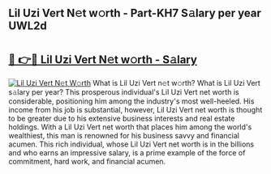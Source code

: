 ## Lil Uzi Vert N𝚎t w𝚘rth - Part-KH7 S𝚊lary per year UWL2d

# <h2><a href="http://gc2b42.nevu.top/?p=Lil+Uzi+Vert">🔗 👉🔴 Lil Uzi Vert N𝚎t w𝚘rth - S𝚊lary</a></h2>

[![Lil Uzi Vert N𝚎t W𝚘rth](https://i.imgur.com/Oavwk0R.jpeg)](http://gc2b42.nevu.top/?p=Lil+Uzi+Vert)
What is Lil Uzi Vert n𝚎t w𝚘rth? What is Lil Uzi Vert s𝚊lary per year?
This prosperous individual's Lil Uzi Vert net worth is considerable, positioning him among the industry's most well-heeled. His income from his job is substantial, however, Lil Uzi Vert net worth is thought to be greater due to his extensive business interests and real estate holdings. With a Lil Uzi Vert net worth that places him among the world's wealthiest, this man is renowned for his business savvy and financial acumen. This rich individual, whose Lil Uzi Vert net worth is in the billions and who earns an impressive salary, is a prime example of the force of commitment, hard work, and financial acumen.
